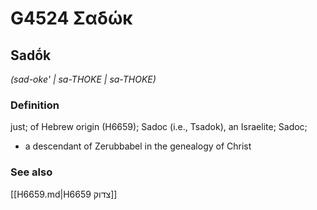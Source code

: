 # G4524 Σαδώκ

## Sadṓk

_(sad-oke' | sa-THOKE | sa-THOKE)_

### Definition

just; of Hebrew origin (H6659); Sadoc (i.e., Tsadok), an Israelite; Sadoc; 

- a descendant of Zerubbabel in the genealogy of Christ

### See also

[[H6659.md|H6659 צדוק]]
